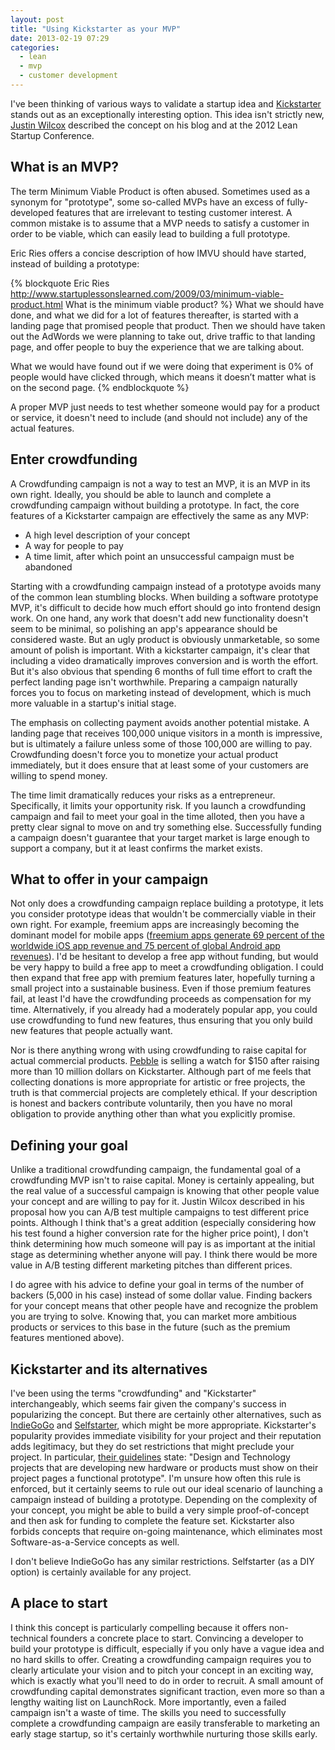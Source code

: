 ```yaml
---
layout: post
title: "Using Kickstarter as your MVP"
date: 2013-02-19 07:29
categories:
  - lean
  - mvp
  - customer development
---
```


I've been thinking of various ways to validate a startup idea and [Kickstarter](http://kickstarter.com) stands out as an exceptionally interesting option. This idea isn't strictly new, [Justin Wilcox](http://customerdevlabs.com/2012/12/02/crowdtesting-using-crowdfunding-kickstarter-test-an-mvp/) described the concept on his blog and at the 2012 Lean Startup Conference.

## What is an MVP?

The term Minimum Viable Product is often abused. Sometimes used as a synonym for "prototype", some so-called MVPs have an excess of fully-developed features that are irrelevant to testing customer interest. A common mistake is to assume that a MVP needs to satisfy a customer in order to be viable, which can easily lead to building a full prototype.

Eric Ries offers a concise description of how IMVU should have started, instead of building a prototype:

{% blockquote Eric Ries http://www.startuplessonslearned.com/2009/03/minimum-viable-product.html What is the minimum viable product? %}
What we should have done, and what we did for a lot of features thereafter, is started with a landing page that promised people that product. Then we should have taken out the AdWords we were planning to take out, drive traffic to that landing page, and offer people to buy the experience that we are talking about.

What we would have found out if we were doing that experiment is 0% of people would have clicked through, which means it doesn’t matter what is on the second page.
{% endblockquote %}

A proper MVP just needs to test whether someone would pay for a product or service, it doesn't need to include (and should not include) any of the actual features.

## Enter crowdfunding

A Crowdfunding campaign is not a way to test an MVP, it is an MVP in its own right. Ideally, you should be able to launch and complete a crowdfunding campaign without building a prototype. In fact, the core features of a Kickstarter campaign are effectively the same as any MVP:

<!-- more -->

 - A high level description of your concept
 - A way for people to pay
 - A time limit, after which point an unsuccessful campaign must be abandoned

Starting with a crowdfunding campaign instead of a prototype avoids many of the common lean stumbling blocks. When building a software prototype MVP, it's difficult to decide how much effort should go into frontend design work. On one hand, any work that doesn't add new functionality doesn't seem to be minimal, so polishing an app's appearance should be considered waste. But an ugly product is obviously unmarketable, so some amount of polish is important. With a kickstarter campaign, it's clear that including a video dramatically improves conversion and is worth the effort. But it's also obvious that spending 6 months of full time effort to craft the perfect landing page isn't worthwhile. Preparing a campaign naturally forces you to focus on marketing instead of development, which is much more valuable in a startup's initial stage.

The emphasis on collecting payment avoids another potential mistake. A landing page that receives 100,000 unique visitors in a month is impressive, but is ultimately a failure unless some of those 100,000 are willing to pay. Crowdfunding doesn't force you to monetize your actual product immediately, but it does ensure that at least some of your customers are willing to spend money.

The time limit dramatically reduces your risks as a entrepreneur. Specifically, it limits your opportunity risk. If you launch a crowdfunding campaign and fail to meet your goal in the time alloted, then you have a pretty clear signal to move on and try something else. Successfully funding a campaign doesn't guarantee that your target market is large enough to support a company, but it at least confirms the market exists.

## What to offer in your campaign

Not only does a crowdfunding campaign replace building a prototype, it lets you consider prototype ideas that wouldn't be commercially viable in their own right. For example, freemium apps are increasingly becoming the dominant model for mobile apps ([freemium apps generate 69 percent of the worldwide iOS app revenue and 75 percent of global Android app revenues](http://build.developereconomics.com/freemium-beats-premium-says-app-annie/)). I'd be hesitant to develop a free app without funding, but would be very happy to build a free app to meet a crowdfunding obligation. I could then expand that free app with premium features later, hopefully turning a small project into a sustainable business. Even if those premium features fail, at least I'd have the crowdfunding proceeds as compensation for my time. Alternatively, if you already had a moderately popular app, you could use crowdfunding to fund new features, thus ensuring that you only build new features that people actually want.

Nor is there anything wrong with using crowdfunding to raise capital for actual commercial products. [Pebble](http://www.kickstarter.com/projects/597507018/pebble-e-paper-watch-for-iphone-and-android) is selling a watch for $150 after raising more than 10 million dollars on Kickstarter. Although part of me feels that collecting donations is more appropriate for artistic or free projects, the truth is that commercial projects are completely ethical. If your description is honest and backers contribute voluntarily, then you have no moral obligation to provide anything other than what you explicitly promise.

## Defining your goal

Unlike a traditional crowdfunding campaign, the fundamental goal of a crowdfunding MVP isn't to raise capital. Money is certainly appealing, but the real value of a successful campaign is knowing that other people value your concept and are willing to pay for it. Justin Wilcox described in his proposal how you can A/B test multiple campaigns to test different price points. Although I think that's a great addition (especially considering how his test found a higher conversion rate for the higher price point), I don't think determining how much someone will pay is as important at the initial stage as determining whether anyone will pay. I think there would be more value in A/B testing different marketing pitches than different prices.

I do agree with his advice to define your goal in terms of the number of backers (5,000 in his case) instead of some dollar value. Finding backers for your concept means that other people have and recognize the problem you are trying to solve. Knowing that, you can market more ambitious products or services to this base in the future (such as the premium features mentioned above).

## Kickstarter and its alternatives

I've been using the terms "crowdfunding" and "Kickstarter" interchangeably, which seems fair given the company's success in popularizing the concept. But there are certainly other alternatives, such as [IndieGoGo](http://www.indiegogo.com/) and [Selfstarter](http://selfstarter.us/), which might be more appropriate. Kickstarter's popularity provides immediate visibility for your project and their reputation adds legitimacy, but they do set restrictions that might preclude your project. In particular, [their guidelines](http://www.kickstarter.com/help/guidelines) state: "Design and Technology projects that are developing new hardware or products must show on their project pages a functional prototype". I'm unsure how often this rule is enforced, but it certainly seems to rule out our ideal scenario of launching a campaign instead of building a prototype. Depending on the complexity of your concept, you might be able to build a very simple proof-of-concept and then ask for funding to complete the feature set. Kickstarter also forbids concepts that require on-going maintenance, which eliminates most Software-as-a-Service concepts as well.

I don't believe IndieGoGo has any similar restrictions. Selfstarter (as a DIY option) is certainly available for any project.

## A place to start

I think this concept is particularly compelling because it offers non-technical founders a concrete place to start. Convincing a developer to build your prototype is difficult, especially if you only have a vague idea and no hard skills to offer. Creating a crowdfunding campaign requires you to clearly articulate your vision and to pitch your concept in an exciting way, which is exactly what you'll need to do in order to recruit. A small amount of crowdfunding capital demonstrates significant traction, even more so than a lengthy waiting list on LaunchRock. More importantly, even a failed campaign isn't a waste of time. The skills you need to successfully complete a crowdfunding campaign are easily transferable to marketing an early stage startup, so it's certainly worthwhile nurturing those skills early.
